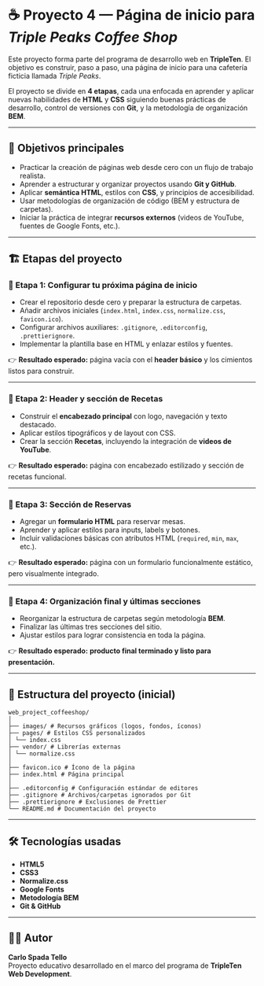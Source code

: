 # ☕ Proyecto 4 — Página de inicio para _Triple Peaks Coffee Shop_

Este proyecto forma parte del programa de desarrollo web en **TripleTen**. El objetivo es construir, paso a paso, una página de inicio para una cafetería ficticia llamada _Triple Peaks_.

El proyecto se divide en **4 etapas**, cada una enfocada en aprender y aplicar nuevas habilidades de **HTML** y **CSS** siguiendo buenas prácticas de desarrollo, control de versiones con **Git**, y la metodología de organización **BEM**.

---

## 📌 Objetivos principales

- Practicar la creación de páginas web desde cero con un flujo de trabajo realista.
- Aprender a estructurar y organizar proyectos usando **Git y GitHub**.
- Aplicar **semántica HTML**, estilos con **CSS**, y principios de accesibilidad.
- Usar metodologías de organización de código (BEM y estructura de carpetas).
- Iniciar la práctica de integrar **recursos externos** (videos de YouTube, fuentes de Google Fonts, etc.).

---

## 🏗️ Etapas del proyecto

### 🔹 Etapa 1: Configurar tu próxima página de inicio

- Crear el repositorio desde cero y preparar la estructura de carpetas.
- Añadir archivos iniciales (`index.html`, `index.css`, `normalize.css`, `favicon.ico`).
- Configurar archivos auxiliares: `.gitignore`, `.editorconfig`, `.prettierignore`.
- Implementar la plantilla base en HTML y enlazar estilos y fuentes.

👉 **Resultado esperado:** página vacía con el **header básico** y los cimientos listos para construir.

---

### 🔹 Etapa 2: Header y sección de Recetas

- Construir el **encabezado principal** con logo, navegación y texto destacado.
- Aplicar estilos tipográficos y de layout con CSS.
- Crear la sección **Recetas**, incluyendo la integración de **videos de YouTube**.

👉 **Resultado esperado:** página con encabezado estilizado y sección de recetas funcional.

---

### 🔹 Etapa 3: Sección de Reservas

- Agregar un **formulario HTML** para reservar mesas.
- Aprender y aplicar estilos para inputs, labels y botones.
- Incluir validaciones básicas con atributos HTML (`required`, `min`, `max`, etc.).

👉 **Resultado esperado:** página con un formulario funcionalmente estático, pero visualmente integrado.

---

### 🔹 Etapa 4: Organización final y últimas secciones

- Reorganizar la estructura de carpetas según metodología **BEM**.
- Finalizar las últimas tres secciones del sitio.
- Ajustar estilos para lograr consistencia en toda la página.

👉 **Resultado esperado:** **producto final terminado y listo para presentación.**

---

## 📂 Estructura del proyecto (inicial)

```
web_project_coffeeshop/
│
├── images/ # Recursos gráficos (logos, fondos, íconos)
├── pages/ # Estilos CSS personalizados
│ └── index.css
├── vendor/ # Librerías externas
│ └── normalize.css
│
├── favicon.ico # Ícono de la página
├── index.html # Página principal
│
├── .editorconfig # Configuración estándar de editores
├── .gitignore # Archivos/carpetas ignorados por Git
├── .prettierignore # Exclusiones de Prettier
└── README.md # Documentación del proyecto
```

---

## 🛠️ Tecnologías usadas

- **HTML5**
- **CSS3**
- **Normalize.css**
- **Google Fonts**
- **Metodología BEM**
- **Git & GitHub**

---

## 👨‍💻 Autor

**Carlo Spada Tello**  
Proyecto educativo desarrollado en el marco del programa de **TripleTen Web Development**.
